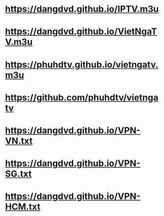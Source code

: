 # https://dangdvd.github.io/IPTV.m3u
# https://dangdvd.github.io/VietNgaTV.m3u
# https://phuhdtv.github.io/vietngatv.m3u
# https://github.com/phuhdtv/vietngatv

# https://dangdvd.github.io/VPN-VN.txt
# https://dangdvd.github.io/VPN-SG.txt
# https://dangdvd.github.io/VPN-HCM.txt
